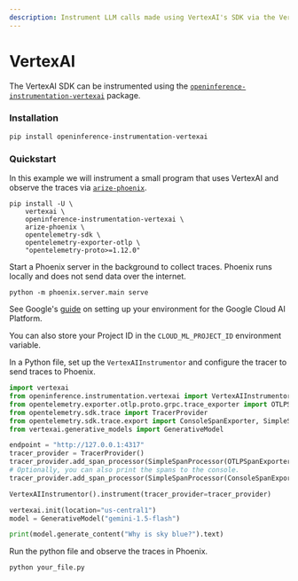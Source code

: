 ```yaml
---
description: Instrument LLM calls made using VertexAI's SDK via the VertexAIInstrumentor
---
```


# VertexAI

The VertexAI SDK can be instrumented using the [`openinference-instrumentation-vertexai`](https://github.com/Arize-ai/openinference/tree/main/python/instrumentation/openinference-instrumentation-vertexai) package.

### Installation

```shell
pip install openinference-instrumentation-vertexai
```

### Quickstart

In this example we will instrument a small program that uses VertexAI and observe the traces via [`arize-phoenix`](https://github.com/Arize-ai/phoenix).

```shell
pip install -U \
    vertexai \
    openinference-instrumentation-vertexai \
    arize-phoenix \
    opentelemetry-sdk \
    opentelemetry-exporter-otlp \
    "opentelemetry-proto>=1.12.0"
```

Start a Phoenix server in the background to collect traces. Phoenix runs locally and does not send data over the internet.

```shell
python -m phoenix.server.main serve
```

See Google's [guide](https://cloud.google.com/vertex-ai/generative-ai/docs/start/quickstarts/quickstart-multimodal#expandable-1) on setting up your environment for the Google Cloud AI Platform.

You can also store your Project ID in the `CLOUD_ML_PROJECT_ID` environment variable.

In a Python file, set up the `VertexAIInstrumentor` and configure the tracer to send traces to Phoenix.

```python
import vertexai
from openinference.instrumentation.vertexai import VertexAIInstrumentor
from opentelemetry.exporter.otlp.proto.grpc.trace_exporter import OTLPSpanExporter
from opentelemetry.sdk.trace import TracerProvider
from opentelemetry.sdk.trace.export import ConsoleSpanExporter, SimpleSpanProcessor
from vertexai.generative_models import GenerativeModel

endpoint = "http://127.0.0.1:4317"
tracer_provider = TracerProvider()
tracer_provider.add_span_processor(SimpleSpanProcessor(OTLPSpanExporter(endpoint)))
# Optionally, you can also print the spans to the console.
tracer_provider.add_span_processor(SimpleSpanProcessor(ConsoleSpanExporter()))

VertexAIInstrumentor().instrument(tracer_provider=tracer_provider)

vertexai.init(location="us-central1")
model = GenerativeModel("gemini-1.5-flash")

print(model.generate_content("Why is sky blue?").text)
```

Run the python file and observe the traces in Phoenix.

```shell
python your_file.py
```
